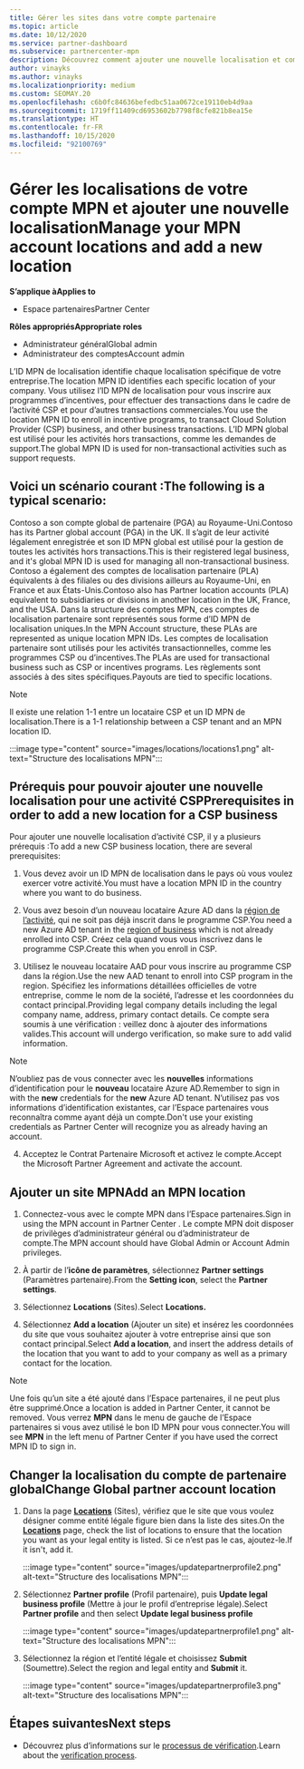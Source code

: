 ```yaml
---
title: Gérer les sites dans votre compte partenaire
ms.topic: article
ms.date: 10/12/2020
ms.service: partner-dashboard
ms.subservice: partnercenter-mpn
description: Découvrez comment ajouter une nouvelle localisation et comment l’ID MPN de localisation est utilisé dans les programmes d’incentives, l’activité CSP, les abonnements et autres transactions.
author: vinayks
ms.author: vinayks
ms.localizationpriority: medium
ms.custom: SEOMAY.20
ms.openlocfilehash: c6b0fc84636befedbc51aa0672ce19110eb4d9aa
ms.sourcegitcommit: 1719ff11409cd6953602b7798f8cfe821b8ea15e
ms.translationtype: HT
ms.contentlocale: fr-FR
ms.lasthandoff: 10/15/2020
ms.locfileid: "92100769"
---
```

# <a name="manage-your-mpn-account-locations-and-add-a-new-location"></a><span data-ttu-id="abaca-103">Gérer les localisations de votre compte MPN et ajouter une nouvelle localisation</span><span class="sxs-lookup"><span data-stu-id="abaca-103">Manage your MPN account locations and add a new location</span></span>

<span data-ttu-id="abaca-104">**S’applique à**</span><span class="sxs-lookup"><span data-stu-id="abaca-104">**Applies to**</span></span>

- <span data-ttu-id="abaca-105">Espace partenaires</span><span class="sxs-lookup"><span data-stu-id="abaca-105">Partner Center</span></span>

<span data-ttu-id="abaca-106">**Rôles appropriés**</span><span class="sxs-lookup"><span data-stu-id="abaca-106">**Appropriate roles**</span></span>

- <span data-ttu-id="abaca-107">Administrateur général</span><span class="sxs-lookup"><span data-stu-id="abaca-107">Global admin</span></span>
- <span data-ttu-id="abaca-108">Administrateur des comptes</span><span class="sxs-lookup"><span data-stu-id="abaca-108">Account admin</span></span>

<span data-ttu-id="abaca-109">L’ID MPN de localisation identifie chaque localisation spécifique de votre entreprise.</span><span class="sxs-lookup"><span data-stu-id="abaca-109">The location MPN ID identifies each specific location of your company.</span></span> <span data-ttu-id="abaca-110">Vous utilisez l’ID MPN de localisation pour vous inscrire aux programmes d’incentives, pour effectuer des transactions dans le cadre de l’activité CSP et pour d’autres transactions commerciales.</span><span class="sxs-lookup"><span data-stu-id="abaca-110">You use the location MPN ID to enroll in incentive programs, to transact Cloud Solution Provider (CSP) business, and other business transactions.</span></span> <span data-ttu-id="abaca-111">L’ID MPN global est utilisé pour les activités hors transactions, comme les demandes de support.</span><span class="sxs-lookup"><span data-stu-id="abaca-111">The global MPN ID is used for non-transactional activities such as support requests.</span></span>

## <a name="the-following-is-a-typical-scenario"></a><span data-ttu-id="abaca-112">Voici un scénario courant :</span><span class="sxs-lookup"><span data-stu-id="abaca-112">The following is a typical scenario:</span></span>

<span data-ttu-id="abaca-113">Contoso a son compte global de partenaire (PGA) au Royaume-Uni.</span><span class="sxs-lookup"><span data-stu-id="abaca-113">Contoso has its Partner global account (PGA) in the UK.</span></span> <span data-ttu-id="abaca-114">Il s’agit de leur activité légalement enregistrée et son ID MPN global est utilisé pour la gestion de toutes les activités hors transactions.</span><span class="sxs-lookup"><span data-stu-id="abaca-114">This is their registered legal business, and it's global MPN ID is used for managing all non-transactional business.</span></span> <span data-ttu-id="abaca-115">Contoso a également des comptes de localisation partenaire (PLA) équivalents à des filiales ou des divisions ailleurs au Royaume-Uni, en France et aux États-Unis.</span><span class="sxs-lookup"><span data-stu-id="abaca-115">Contoso also has Partner location accounts (PLA) equivalent to subsidiaries or divisions in another location in the UK, France, and the USA.</span></span> <span data-ttu-id="abaca-116">Dans la structure des comptes MPN, ces comptes de localisation partenaire sont représentés sous forme d’ID MPN de localisation uniques.</span><span class="sxs-lookup"><span data-stu-id="abaca-116">In the MPN Account structure, these PLAs are represented as unique location MPN IDs.</span></span> <span data-ttu-id="abaca-117">Les comptes de localisation partenaire sont utilisés pour les activités transactionnelles, comme les programmes CSP ou d’incentives.</span><span class="sxs-lookup"><span data-stu-id="abaca-117">The PLAs are used for transactional business such as CSP or incentives programs.</span></span> <span data-ttu-id="abaca-118">Les règlements sont associés à des sites spécifiques.</span><span class="sxs-lookup"><span data-stu-id="abaca-118">Payouts are tied to specific locations.</span></span> 

>[!NOTE]
><span data-ttu-id="abaca-119">Il existe une relation 1-1 entre un locataire CSP et un ID MPN de localisation.</span><span class="sxs-lookup"><span data-stu-id="abaca-119">There is a 1-1 relationship between a CSP tenant and an MPN location ID.</span></span>

:::image type="content" source="images/locations/locations1.png" alt-text="Structure des localisations MPN":::

## <a name="prerequisites-in-order-to-add-a-new-location-for-a-csp-business"></a><span data-ttu-id="abaca-121">Prérequis pour pouvoir ajouter une nouvelle localisation pour une activité CSP</span><span class="sxs-lookup"><span data-stu-id="abaca-121">Prerequisites in order to add a new location for a CSP business</span></span>

<span data-ttu-id="abaca-122">Pour ajouter une nouvelle localisation d’activité CSP, il y a plusieurs prérequis :</span><span class="sxs-lookup"><span data-stu-id="abaca-122">To add a new CSP business location, there are several prerequisites:</span></span>

1. <span data-ttu-id="abaca-123">Vous devez avoir un ID MPN de localisation dans le pays où vous voulez exercer votre activité.</span><span class="sxs-lookup"><span data-stu-id="abaca-123">You must have a location MPN ID in the country where you want to do business.</span></span>

1. <span data-ttu-id="abaca-124">Vous avez besoin d’un nouveau locataire Azure AD dans la [région de l’activité](regional-authorization-overview.md), qui ne soit pas déjà inscrit dans le programme CSP.</span><span class="sxs-lookup"><span data-stu-id="abaca-124">You need a new Azure AD tenant in the [region of business](regional-authorization-overview.md) which is not already enrolled into CSP.</span></span> <span data-ttu-id="abaca-125">Créez cela quand vous vous inscrivez dans le programme CSP.</span><span class="sxs-lookup"><span data-stu-id="abaca-125">Create this when you enroll in CSP.</span></span>
 
3. <span data-ttu-id="abaca-126">Utilisez le nouveau locataire AAD pour vous inscrire au programme CSP dans la région.</span><span class="sxs-lookup"><span data-stu-id="abaca-126">Use the new AAD tenant to enroll into CSP program in the region.</span></span>
<span data-ttu-id="abaca-127">Spécifiez les informations détaillées officielles de votre entreprise, comme le nom de la société, l’adresse et les coordonnées du contact principal.</span><span class="sxs-lookup"><span data-stu-id="abaca-127">Providing legal company details including the legal company name, address, primary contact details.</span></span> <span data-ttu-id="abaca-128">Ce compte sera soumis à une vérification : veillez donc à ajouter des informations valides.</span><span class="sxs-lookup"><span data-stu-id="abaca-128">This account will undergo verification, so make sure to add valid information.</span></span>

>[!NOTE] 
 ><span data-ttu-id="abaca-129">N’oubliez pas de vous connecter avec les **nouvelles** informations d’identification pour le **nouveau** locataire Azure AD.</span><span class="sxs-lookup"><span data-stu-id="abaca-129">Remember to sign in with the **new** credentials for the **new** Azure AD tenant.</span></span> <span data-ttu-id="abaca-130">N’utilisez pas vos informations d’identification existantes, car l’Espace partenaires vous reconnaîtra comme ayant déjà un compte.</span><span class="sxs-lookup"><span data-stu-id="abaca-130">Don't use your existing credentials as Partner Center will recognize you as already having an account.</span></span>

4. <span data-ttu-id="abaca-131">Acceptez le Contrat Partenaire Microsoft et activez le compte.</span><span class="sxs-lookup"><span data-stu-id="abaca-131">Accept the Microsoft Partner Agreement and activate the account.</span></span>

## <a name="add-an-mpn-location"></a><span data-ttu-id="abaca-132">Ajouter un site MPN</span><span class="sxs-lookup"><span data-stu-id="abaca-132">Add an MPN location</span></span>

1. <span data-ttu-id="abaca-133">Connectez-vous avec le compte MPN dans l’Espace partenaires.</span><span class="sxs-lookup"><span data-stu-id="abaca-133">Sign in using the MPN account in Partner Center .</span></span> <span data-ttu-id="abaca-134">Le compte MPN doit disposer de privilèges d’administrateur général ou d’administrateur de compte.</span><span class="sxs-lookup"><span data-stu-id="abaca-134">The MPN account should have Global Admin or Account Admin privileges.</span></span> 

1. <span data-ttu-id="abaca-135">À partir de l’**icône de paramètres**, sélectionnez **Partner settings** (Paramètres partenaire).</span><span class="sxs-lookup"><span data-stu-id="abaca-135">From the **Setting icon**, select the **Partner settings**.</span></span>

2. <span data-ttu-id="abaca-136">Sélectionnez **Locations** (Sites).</span><span class="sxs-lookup"><span data-stu-id="abaca-136">Select **Locations.**</span></span>

3. <span data-ttu-id="abaca-137">Sélectionnez **Add a location** (Ajouter un site) et insérez les coordonnées du site que vous souhaitez ajouter à votre entreprise ainsi que son contact principal.</span><span class="sxs-lookup"><span data-stu-id="abaca-137">Select **Add a location**, and insert the address details of the location that you want to add to your company as well as a primary contact for the location.</span></span>

> [!NOTE]
> <span data-ttu-id="abaca-138">Une fois qu’un site a été ajouté dans l’Espace partenaires, il ne peut plus être supprimé.</span><span class="sxs-lookup"><span data-stu-id="abaca-138">Once a location is added in Partner Center, it cannot be removed.</span></span> <span data-ttu-id="abaca-139">Vous verrez **MPN** dans le menu de gauche de l’Espace partenaires si vous avez utilisé le bon ID MPN pour vous connecter.</span><span class="sxs-lookup"><span data-stu-id="abaca-139">You will see **MPN** in the left menu of Partner Center if you have used the correct MPN ID to sign in.</span></span>

## <a name="change-global-partner-account-location"></a><span data-ttu-id="abaca-140">Changer la localisation du compte de partenaire global</span><span class="sxs-lookup"><span data-stu-id="abaca-140">Change Global partner account location</span></span>

1. <span data-ttu-id="abaca-141">Dans la page **[Locations](https://partner.microsoft.com/pcv/accountsettings/locationsprofile)** (Sites), vérifiez que le site que vous voulez désigner comme entité légale figure bien dans la liste des sites.</span><span class="sxs-lookup"><span data-stu-id="abaca-141">On the **[Locations](https://partner.microsoft.com/pcv/accountsettings/locationsprofile)** page, check the list of locations to ensure that the location you want as your legal entity is listed.</span></span> <span data-ttu-id="abaca-142">Si ce n’est pas le cas, ajoutez-le.</span><span class="sxs-lookup"><span data-stu-id="abaca-142">If it isn't, add it.</span></span>

   :::image type="content" source="images/updatepartnerprofile2.png" alt-text="Structure des localisations MPN":::

2. <span data-ttu-id="abaca-144">Sélectionnez **Partner profile** (Profil partenaire), puis **Update legal business profile** (Mettre à jour le profil d’entreprise légale).</span><span class="sxs-lookup"><span data-stu-id="abaca-144">Select **Partner profile** and then select **Update legal business profile**</span></span>

   :::image type="content" source="images/updatepartnerprofile1.png" alt-text="Structure des localisations MPN":::

3. <span data-ttu-id="abaca-146">Sélectionnez la région et l’entité légale et choisissez **Submit** (Soumettre).</span><span class="sxs-lookup"><span data-stu-id="abaca-146">Select the region and legal entity and **Submit** it.</span></span>

   :::image type="content" source="images/updatepartnerprofile3.png" alt-text="Structure des localisations MPN":::

## <a name="next-steps"></a><span data-ttu-id="abaca-148">Étapes suivantes</span><span class="sxs-lookup"><span data-stu-id="abaca-148">Next steps</span></span>

- <span data-ttu-id="abaca-149">Découvrez plus d’informations sur le [processus de vérification](verification-responses.md).</span><span class="sxs-lookup"><span data-stu-id="abaca-149">Learn about the [verification process](verification-responses.md).</span></span>
